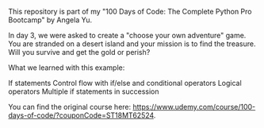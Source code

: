 This repository is part of my "100 Days of Code: The Complete Python Pro Bootcamp" by Angela Yu.

In day 3, we were asked to create a "choose your own adventure" game.
You are stranded on a desert island and your mission is to find the treasure.
Will you survive and get the gold or perish? 

What we learned with this example:

If statements
Control flow with if/else and conditional operators
Logical operators
Multiple if statements in succession

You can find the original course here: https://www.udemy.com/course/100-days-of-code/?couponCode=ST18MT62524.
